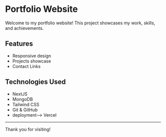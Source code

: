 # Portfolio Website

Welcome to my portfolio website! This project showcases my work, skills, and achievements.

## Features

- Responsive design
- Projects showcase
- Contact Links

## Technologies Used

- NextJS
- MongoDB
- Tailwind CSS
- Git & GitHub
- deployment--> Vercel

---

Thank you for visiting!
